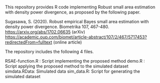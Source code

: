 This repository provides R code implementing Robust small area estimation with density power divergence, as proposed by the following paper.

Sugasawa, S. (2020).  Robust empirical Bayes small area estimation with density power divergence. Biometrika 107, 467-480. https://arxiv.org/abs/1702.06635 (arXiv) 
https://academic.oup.com/biomet/article-abstract/107/2/467/5717453?redirectedFrom=fulltext (online article)


The repository includes the following 4 files.

RSAE-function.R : Script implementing the proposed method
demo.R : Script applying the proposed method to the simulated dataset
simdata.RData: Simulated data
sim_data.R: Script for generating the simulated dataset
